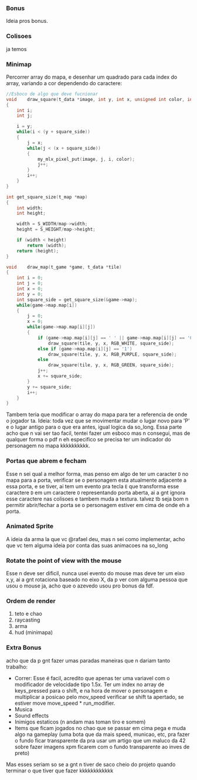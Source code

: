 ### Bonus

Ideia pros bonus.

### Colisoes
ja temos

### Minimap
Percorrer array do mapa, e desenhar um quadrado para cada index do array, variando a cor dependendo do caractere:
```c
//Esboco de algo que deve fucnionar
void	draw_square(t_data *image, int y, int x, unsigned int color, int square_side)
{
	int i;
	int j;

	i = y;
	while(i < (y + square_side))
	{
		j = x;
		while(j < (x + square_side))
		{
			my_mlx_pixel_put(image, j, i, color);
			j++;
		}
		i++;
	}
}

int get_square_size(t_map *map)
{
	int width;
	int height;

	width = S_WIDTH/map->width;
	height = S_HEIGHT/map->height;

	if (width < height)
		return (width);
	return (height);
}

void	draw_map(t_game *game, t_data *tile)
{
	int i = 0;
	int j = 0;
	int x = 0;
	int y = 0;
	int square_side = get_square_size(&game->map);
	while(game->map.map[i])
	{
		j = 0;
		x = 0;
		while(game->map.map[i][j])
		{
			if (game->map.map[i][j] == ' ' || game->map.map[i][j] == '0')
				draw_square(tile, y, x, RGB_WHITE, square_side);
			else if (game->map.map[i][j] == '1')
				draw_square(tile, y, x, RGB_PURPLE, square_side);
			else
				draw_square(tile, y, x, RGB_GREEN, square_side);
			j++;
			x += square_side;
		}
		y += square_side;
		i++;
	}
}
```
Tambem teria que modificar o array do mapa para ter a referencia de onde o jogador ta. Ideia: toda vez que se movimentar mudar o lugar novo para 'P' e o lugar antigo para o que era antes, igual logica da so_long. Essa parte acho que n vai ser tao facil, tentei fazer um esboco mas n consegui, mas de qualquer forma o pdf n eh especifico se precisa ter um indicador do personagem no mapa kkkkkkkkkk.

### Portas que abrem e fecham
Esse n sei qual a melhor forma, mas penso em algo de ter um caracter `D` no mapa para a porta, verificar se o personagem esta atualmente adjacente a essa porta, e se tiver, ai tem um evento pra tecla `E` que transforma esse caractere `D` em um caractere `O` representando porta aberta, ai a gnt ignora esse caractere nas colisoes e tambem muda a textura. talvez tb seja bom n permitir abrir/fechar a porta se o personagem estiver em cima de onde eh a porta.

### Animated Sprite
A ideia da arma la que vc @rafael deu, mas n sei como implementar, acho que vc tem alguma ideia por conta das suas animacoes na so_long

### Rotate the point of view with the mouse
Esse n deve ser dificil, nunca usei evento do mouse mas deve ter um eixo x,y, ai a gnt rotaciona baseado no eixo X, da p ver com alguma pessoa que usou o mouse ja, acho que o azevedo usou pro bonus da fdf.


### Ordem de render
1. teto e chao
2. raycasting
3. arma
4. hud (minimapa)


### Extra Bonus
acho que da p gnt fazer umas paradas maneiras que n dariam tanto trabalho:
- Correr: Esse é facil, acredito que apenas ter uma variavel com o modificador de velocidade tipo 1.5x. Ter um index no array de keys_pressed para o shift, e na hora de mover o personagem e multiplicar a posicao pelo mov_speed verificar se shift ta apertado, se estiver move move_speed * run_modifier.
- Musica
- Sound effects
- Inimigos estaticos (n andam mas toman tiro e somem)
- Items que ficam jogados no chao que se passar em cima pega e muda algo na gameplay (uma bota que da mais speed, municao, etc, pra fazer o fundo ficar transparente da pra usar um artigo que um maluco da 42 sobre fazer imagens xpm ficarem com o fundo transparente ao inves de preto)

Mas esses seriam so se a gnt n tiver de saco cheio do projeto quando terminar o que tiver que fazer kkkkkkkkkkkk
